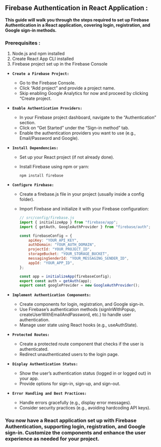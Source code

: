 ## Firebase Authentication in React Application :

**This guide will walk you through the steps required to set up Firebase Authentication in a React application, covering login, registration, and Google sign-in methods.**

### Prerequisites :

1. Node.js and npm installed
2. Create React App CLI installed
3. Firebase project set up in the Firebase Console

-   **`Create a Firebase Project:`**

    -   Go to the Firebase Console.
    -   Click “Add project” and provide a project name.
    -   Skip enabling Google Analytics for now and proceed by clicking “Create project.

-   **`Enable Authentication Providers:`**

    -   In your Firebase project dashboard, navigate to the “Authentication” section.
    -   Click on “Get Started” under the “Sign-in method” tab.
    -   Enable the authentication providers you want to use (e.g., Email/Password and Google).

-   **`Install Dependencies:`**

    -   Set up your React project (if not already done).
    -   Install Firebase using npm or yarn:

        ```
        npm install firebase
        ```

-   **`Configure Firebase:`**

    -   Create a firebase.js file in your project (usually inside a config folder).
    -   Import Firebase and initialize it with your Firebase configuration:

        ```js
        // src/config/firebase.js
        import { initializeApp } from "firebase/app";
        import { getAuth, GoogleAuthProvider } from "firebase/auth";

        const firebaseConfig = {
            apiKey: "YOUR_API_KEY",
            authDomain: "YOUR_AUTH_DOMAIN",
            projectId: "YOUR_PROJECT_ID",
            storageBucket: "YOUR_STORAGE_BUCKET",
            messagingSenderId: "YOUR_MESSAGING_SENDER_ID",
            appId: "YOUR_APP_ID",
        };

        const app = initializeApp(firebaseConfig);
        export const auth = getAuth(app);
        export const googleProvider = new GoogleAuthProvider();
        ```

-   **`Implement Authentication Components:`**

    -   Create components for login, registration, and Google sign-in.
    -   Use Firebase’s authentication methods (signInWithPopup, createUserWithEmailAndPassword, etc.) to handle user authentication.
    -   Manage user state using React hooks (e.g., useAuthState).

-   **`Protected Routes:`**

    -   Create a protected route component that checks if the user is authenticated.
    -   Redirect unauthenticated users to the login page.

-   **`Display Authentication Status:`**

    -   Show the user’s authentication status (logged in or logged out) in your app.
    -   Provide options for sign-in, sign-up, and sign-out.

-   **`Error Handling and Best Practices:`**
    -   Handle errors gracefully (e.g., display error messages).
    -   Consider security practices (e.g., avoiding hardcoding API keys).

### You now have a React application set up with Firebase Authentication, supporting login, registration, and Google sign-in. Customize the components and enhance the user experience as needed for your project.
